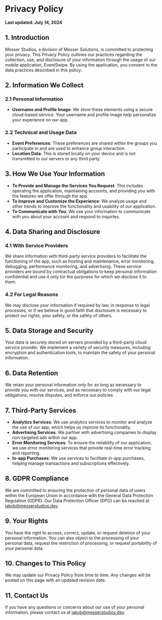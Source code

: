 # Privacy Policy

**Last updated: July 14, 2024**

## 1. Introduction

Messer Studios, a division of Messer Solutions, is committed to protecting your privacy. This Privacy Policy outlines our practices regarding the collection, use, and disclosure of your information through the usage of our mobile application, EventSwipe. By using the application, you consent to the data practices described in this policy.

## 2. Information We Collect

### 2.1 Personal Information

- **Username and Profile Image**: We store these elements using a secure cloud-based service. Your username and profile image help personalize your experience on our app.

### 2.2 Technical and Usage Data

- **Event Preferences**: These preferences are shared within the groups you participate in and are used to enhance group interaction.
- **Location Data**: This is stored locally on your device and is not transmitted to our servers or any third party.

## 3. How We Use Your Information

- **To Provide and Manage the Services You Request**: This includes operating the application, maintaining accounts, and providing you with the features we offer through the app.
- **To Improve and Customize the Experience**: We analyze usage and other trends to improve the functionality and usability of our application.
- **To Communicate with You**: We use your information to communicate with you about your account and respond to inquiries.

## 4. Data Sharing and Disclosure

### 4.1 With Service Providers

We share information with third-party service providers to facilitate the functioning of the app, such as hosting and maintenance, error monitoring, debugging, performance monitoring, and advertising. These service providers are bound by contractual obligations to keep personal information confidential and use it only for the purposes for which we disclose it to them.

### 4.2 For Legal Reasons

We may disclose your information if required by law, in response to legal processes, or if we believe in good faith that disclosure is necessary to protect our rights, your safety, or the safety of others.

## 5. Data Storage and Security

Your data is securely stored on servers provided by a third-party cloud service provider. We implement a variety of security measures, including encryption and authentication tools, to maintain the safety of your personal information.

## 6. Data Retention

We retain your personal information only for as long as necessary to provide you with our services, and as necessary to comply with our legal obligations, resolve disputes, and enforce our policies.

## 7. Third-Party Services

- **Analytics Services**: We use analytics services to monitor and analyze the use of our app, which helps us improve its functionality.
- **Advertising Services**: We partner with advertising companies to display non-targeted ads within our app.
- **Error Monitoring Services**: To ensure the reliability of our application, we use error monitoring services that provide real-time error tracking and reporting.
- **In-app Purchases**: We use services to facilitate in-app purchases, helping manage transactions and subscriptions effectively.

## 8. GDPR Compliance

We are committed to ensuring the protection of personal data of users within the European Union in accordance with the General Data Protection Regulation (GDPR). Our Data Protection Officer (DPO) can be reached at jakob@messerstudios.dev.

## 9. Your Rights

You have the right to access, correct, update, or request deletion of your personal information. You can also object to the processing of your personal data, request the restriction of processing, or request portability of your personal data.

## 10. Changes to This Policy

We may update our Privacy Policy from time to time. Any changes will be posted on this page with an updated revision date.

## 11. Contact Us

If you have any questions or concerns about our use of your personal information, please contact us at jakob@messerstudios.dev.
